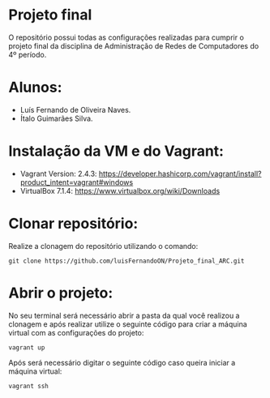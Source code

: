 # Projeto final

O repositório possui todas as configurações realizadas para cumprir o projeto final da disciplina de Administração de Redes de Computadores do 4º período.

# Alunos:
- Luís Fernando de Oliveira Naves.
- Ítalo Guimarães Silva.

# Instalação da VM e do Vagrant:
- Vagrant Version: 2.4.3: https://developer.hashicorp.com/vagrant/install?product_intent=vagrant#windows
- VirtualBox 7.1.4: https://www.virtualbox.org/wiki/Downloads

# Clonar repositório:
Realize a clonagem do repositório utilizando o comando:

    git clone https://github.com/luisFernandoON/Projeto_final_ARC.git

# Abrir o projeto:
No seu terminal será necessário abrir a pasta da qual você realizou a clonagem e após realizar utilize o seguinte código para criar a máquina virtual com as configurações do projeto:

    vagrant up

Após será necessário digitar o seguinte código caso queira iniciar a máquina virtual:

    vagrant ssh

